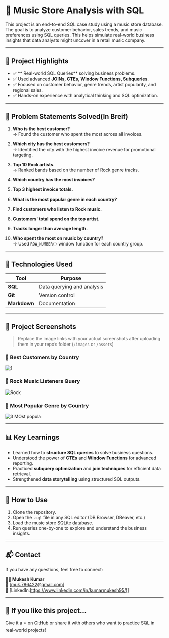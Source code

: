 # 🎵 Music Store Analysis with SQL

This project is an end-to-end SQL case study using a music store database. The goal is to analyze customer behavior, sales trends, and music preferences using SQL queries. This helps simulate real-world business insights that data analysts might uncover in a retail music company.

---

## 📌 Project Highlights

- ✅ ** Real-world SQL Queries** solving business problems.
- ✅ Used advanced **JOINs, CTEs, Window Functions, Subqueries**.
- ✅ Focused on customer behavior, genre trends, artist popularity, and regional sales.
- ✅ Hands-on experience with analytical thinking and SQL optimization.

---

## 🧠 Problem Statements Solved(In Breif)

1. **Who is the best customer?**  
   → Found the customer who spent the most across all invoices.

2. **Which city has the best customers?**  
   → Identified the city with the highest invoice revenue for promotional targeting.

3. **Top 10 Rock artists.**  
   → Ranked bands based on the number of Rock genre tracks.

4. **Which country has the most invoices?**

5. **Top 3 highest invoice totals.**

6. **What is the most popular genre in each country?**

7. **Find customers who listen to Rock music.**

8. **Customers' total spend on the top artist.**

9. **Tracks longer than average length.**

10. **Who spent the most on music by country?**  
    → Used `ROW_NUMBER()` window function for each country group.

---

## 📁 Technologies Used

| Tool        | Purpose                          |
|-------------|----------------------------------|
| **SQL**     | Data querying and analysis       |
| **Git**     | Version control                  |
| **Markdown**| Documentation                    |

---

## 📸 Project Screenshots

> Replace the image links with your actual screenshots after uploading them in your repo’s folder (`/images` or `/assets`)


### 🔹 Best Customers by Country
![1](https://github.com/user-attachments/assets/c283fc07-d89e-4e6e-849e-cf925ad40970)



### 🔹 Rock Music Listeners Query
![Rock](https://github.com/user-attachments/assets/60080a7b-b01f-43c0-b4de-59d145946b2f)



### 🔹 Most Popular Genre by Country
![3 MOst popula](https://github.com/user-attachments/assets/53249794-1714-47d5-9184-f5309f1134c8)



---

## 📊 Key Learnings

- Learned how to **structure SQL queries** to solve business questions.
- Understood the power of **CTEs** and **Window Functions** for advanced reporting.
- Practiced **subquery optimization** and **join techniques** for efficient data retrieval.
- Strengthened **data storytelling** using structured SQL outputs.

---

## 🚀 How to Use

1. Clone the repository.
2. Open the `.sql` file in any SQL editor (DB Browser, DBeaver, etc.)
3. Load the music store SQLite database.
4. Run queries one-by-one to explore and understand the business insights.

---

## 📬 Contact

If you have any questions, feel free to connect:

**👨‍💻 Mukesh Kumar**  
📧 [muk.786422@gmail.com]  
🔗 [LinkedIn:https://www.linkedin.com/in/kumarmukesh95/)]


---

## 🌟 If you like this project...

Give it a ⭐️ on GitHub or share it with others who want to practice SQL in real-world projects!

